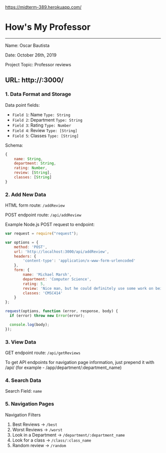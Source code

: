 https://midterm-389.herokuapp.com/
# How's My Professor

---

Name: Oscar Bautista

Date: October 26th, 2019

Project Topic: Professor reviews

URL: http://:3000/
 ---

### 1. Data Format and Storage

Data point fields:
- `Field 1`: Name               `Type: String`
- `Field 2`: Department         `Type: String`
- `Field 3`: Rating             `Type: Number`
- `Field 4`: Review             `Type: [String]`
- `Field 5`: Classes            `Type: [String]`

Schema: 
```javascript
{
    name: String,
    department: String,
    rating: Number, 
    review: [String],
    classes: [String]
}
```

### 2. Add New Data

HTML form route: `/addReview`

POST endpoint route: `/api/addReview`

Example Node.js POST request to endpoint: 
```javascript
var request = require("request");

var options = { 
    method: 'POST',
    url: 'http://localhost:3000/api/addReview',
    headers: { 
        'content-type': 'application/x-www-form-urlencoded' 
    },
    form: { 
        name: 'Michael Marsh', 
        department: 'Computer Science',
        rating: 5,
        review: 'Nice man, but he could definitely use some work on being a better teacher',
        classes: 'CMSC414'
    } 
};

request(options, function (error, response, body) {
  if (error) throw new Error(error);

  console.log(body);
});
```

### 3. View Data

GET endpoint route: `/api/getReviews` 

To get API endpoints for navigation page information, 
just prepend it with /api/ (for example - /app/department/:department_name)

### 4. Search Data

Search Field: `name`

### 5. Navigation Pages

Navigation Filters
1. Best Reviews -> `/best`
2. Worst Reviews -> `/worst`
3. Look in a Department -> `/department/:department_name`
4. Look for a class -> `/class/:class_name`
5. Random review -> `/random`
